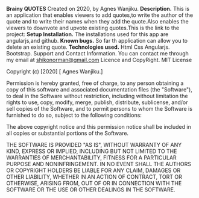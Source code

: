 <strong>Brainy QUOTES</strong>
Created on 2020, by Agnes Wanjiku.
<strong>Description.</strong>
This is an application that enables viewers to add quotes,to write the author of the quote and to write their names when they add the quote.Also enables the viewers to downvote and upvote existing quotes.This is the link to the project: 
<strong>Setup Installation.</strong>
The installations used for this app are angularjs,and github.
<strong>Known bugs.</strong>
So far th application can allow you to delete an existing quote.
<strong>Technologies used.</strong>
Html
Css
Angularjs.
Bootstrap.
Support and Contact Information.
You can contact me through my email at shikonorman@gmail.com
Licence and CopyRight.
MIT License

Copyright (c) [2020] [ Agnes Wanjiku.]

Permission is hereby granted, free of charge, to any person obtaining a copy of this software and associated documentation files (the "Software"), to deal in the Software without restriction, including without limitation the rights to use, copy, modify, merge, publish, distribute, sublicense, and/or sell copies of the Software, and to permit persons to whom the Software is furnished to do so, subject to the following conditions:

The above copyright notice and this permission notice shall be included in all copies or substantial portions of the Software.

THE SOFTWARE IS PROVIDED "AS IS", WITHOUT WARRANTY OF ANY KIND, EXPRESS OR IMPLIED, INCLUDING BUT NOT LIMITED TO THE WARRANTIES OF MERCHANTABILITY, FITNESS FOR A PARTICULAR PURPOSE AND NONINFRINGEMENT. IN NO EVENT SHALL THE AUTHORS OR COPYRIGHT HOLDERS BE LIABLE FOR ANY CLAIM, DAMAGES OR OTHER LIABILITY, WHETHER IN AN ACTION OF CONTRACT, TORT OR OTHERWISE, ARISING FROM, OUT OF OR IN CONNECTION WITH THE SOFTWARE OR THE USE OR OTHER DEALINGS IN THE SOFTWARE.
